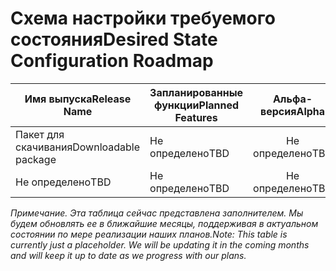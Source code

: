 # <a name="desired-state-configuration-roadmap"></a><span data-ttu-id="ec103-101">Схема настройки требуемого состояния</span><span class="sxs-lookup"><span data-stu-id="ec103-101">Desired State Configuration Roadmap</span></span>

| <span data-ttu-id="ec103-102">Имя выпуска</span><span class="sxs-lookup"><span data-stu-id="ec103-102">Release Name</span></span> | <span data-ttu-id="ec103-103">Запланированные функции</span><span class="sxs-lookup"><span data-stu-id="ec103-103">Planned Features</span></span> | <span data-ttu-id="ec103-104">Альфа-версия</span><span class="sxs-lookup"><span data-stu-id="ec103-104">Alpha</span></span> | <span data-ttu-id="ec103-105">Бета-версия</span><span class="sxs-lookup"><span data-stu-id="ec103-105">Beta</span></span> | <span data-ttu-id="ec103-106">RTM-версия</span><span class="sxs-lookup"><span data-stu-id="ec103-106">RTM</span></span> |
| ---- | -------- | :-------: | :-------:| :-----: |
| <span data-ttu-id="ec103-107">Пакет для скачивания</span><span class="sxs-lookup"><span data-stu-id="ec103-107">Downloadable package</span></span> | <span data-ttu-id="ec103-108">Не определено</span><span class="sxs-lookup"><span data-stu-id="ec103-108">TBD</span></span> | <span data-ttu-id="ec103-109">Не определено</span><span class="sxs-lookup"><span data-stu-id="ec103-109">TBD</span></span> | <span data-ttu-id="ec103-110">Не определено</span><span class="sxs-lookup"><span data-stu-id="ec103-110">TBD</span></span> | <span data-ttu-id="ec103-111">Не определено</span><span class="sxs-lookup"><span data-stu-id="ec103-111">TBD</span></span> |
| <span data-ttu-id="ec103-112">Не определено</span><span class="sxs-lookup"><span data-stu-id="ec103-112">TBD</span></span> | <span data-ttu-id="ec103-113">Не определено</span><span class="sxs-lookup"><span data-stu-id="ec103-113">TBD</span></span> | <span data-ttu-id="ec103-114">Не определено</span><span class="sxs-lookup"><span data-stu-id="ec103-114">TBD</span></span> | <span data-ttu-id="ec103-115">Не определено</span><span class="sxs-lookup"><span data-stu-id="ec103-115">TBD</span></span> | <span data-ttu-id="ec103-116">Не определено</span><span class="sxs-lookup"><span data-stu-id="ec103-116">TBD</span></span> |

<span data-ttu-id="ec103-117">*Примечание. Эта таблица сейчас представлена заполнителем. Мы будем обновлять ее в ближайшие месяцы, поддерживая в актуальном состоянии по мере реализации наших планов.*</span><span class="sxs-lookup"><span data-stu-id="ec103-117">*Note: This table is currently just a placeholder. We will be updating it in the coming months and will keep it up to date as we progress with our plans.*</span></span> 